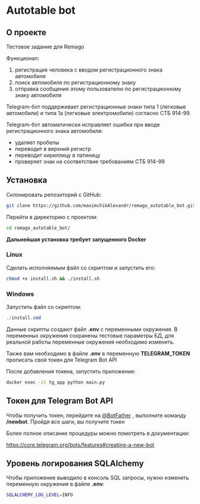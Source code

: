 # Autotable bot 
## О проекте

Тестовое задание для Remago

Функционал:
1) регистрация человека с вводом регистрационного знака автомобиля
2) поиск автомобиля по регистрационному знаку
3) отправка сообщения этому пользователю по регистрационному знаку автомобиля

Telegram-бот поддерживает регистрационные знаки типа 1 (легковые автомобили) и 
типа 1а (легковые электромобили) согласно СТБ 914-99. 

Telegram-бот автоматически исправляет ошибки при вводе регистрационного знака автомобиля:
- удаляет пробелы
- переводит в верхний регистр
- переводит кириллицу в латиницу
- проверяет знак на соответствие требованиям СТБ 914-99

## Установка

Склонировать репозиторий с GitHub:

```sh
git clone https://github.com/maximchikAlexandr/remago_autotable_bot.git
```

Перейти в директорию с проектом:

```sh
cd remago_autotable_bot/
```

**Дальнейшая установка требует запущенного Docker**

### Linux

Сделать исполняемым файл со скриптом и запустить его:

```bash
chmod +x install.sh && ./install.sh
```

### Windows

Запустить файл со скриптом:

```powershell
./install.cmd
```

Данные скрипты создают файл **.env** с переменными окружения.
В переменных окружения сохранены тестовые параметры БД, для реальной
работы переменные окружения необходимо изменить.

Также вам необходимо в файле **.env** в переменную 
**TELEGRAM_TOKEN** прописать свой токен для Telegram Bot API

После добавления токена, запустить приложение:

```bash
docker exec -it tg_app python main.py
```

## Токен для Telegram Bot API
Чтобы получить токен, перейдите на [@BotFather](https://t.me/botfather)
, выполните команду **/newbot**. Пройдя все шаги, вы получите токен


Более полное описание процедуры можно помотреть в документации:

https://core.telegram.org/bots/features#creating-a-new-bot

## Уровень логирования SQLAlchemy

Чтобы приложение выводило в консоль SQL запросы, нужно 
изменить переменную окружения в файле **.env**:

```bash
SQLALCHEMY_LOG_LEVEL=INFO
```